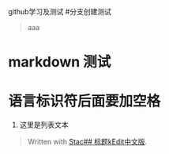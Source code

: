 github学习及测试
#分支创建测试
>aaa
# markdown 测试
# 语言标识符后面要加空格
 1. 这里是列表文本

> Written with [Stac## 标题kEdit中文版](https://stackedit.cn/).
